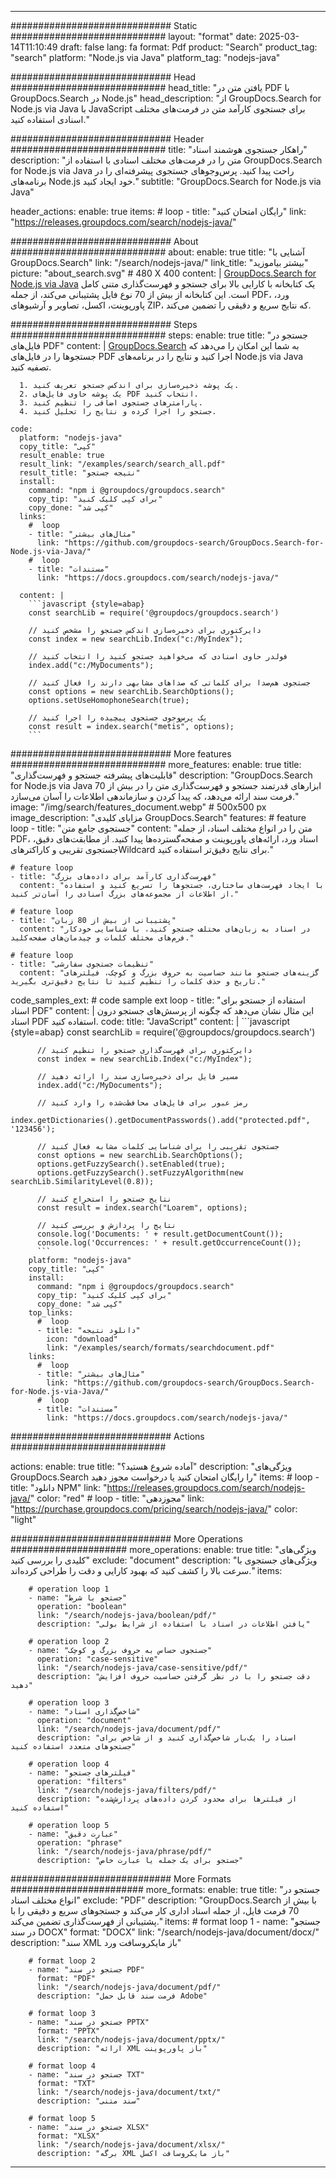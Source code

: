 
---
############################# Static ############################
layout: "format"
date:  2025-03-14T11:10:49
draft: false
lang: fa
format: Pdf
product: "Search"
product_tag: "search"
platform: "Node.js via Java"
platform_tag: "nodejs-java"

############################# Head ############################
head_title: "یافتن متن در PDF با GroupDocs.Search در Node.js"
head_description: "از GroupDocs.Search for Node.js via Java با JavaScript برای جستجوی کارآمد متن در فرمت‌های مختلف اسنادی استفاده کنید."

############################# Header ############################
title: "راهکار جستجوی هوشمند اسناد" 
description: "متن را در فرمت‌های مختلف اسنادی با استفاده از GroupDocs.Search for Node.js via Java راحت پیدا کنید. پرس‌و‌جوهای جستجوی پیشرفته‌ای را در برنامه‌های Node.js خود ایجاد کنید."
subtitle: "GroupDocs.Search for Node.js via Java" 

header_actions:
  enable: true
  items:
    #  loop
    - title: "رایگان امتحان کنید"
      link: "https://releases.groupdocs.com/search/nodejs-java/"
      
############################# About ############################
about:
    enable: true
    title: "آشنایی با GroupDocs.Search"
    link: "/search/nodejs-java/"
    link_title: "بیشتر بیاموزید"
    picture: "about_search.svg" # 480 X 400
    content: |
       [GroupDocs.Search for Node.js via Java](/search/nodejs-java/) یک کتابخانه با کارایی بالا برای جستجو و فهرست‌گذاری متنی کامل است. این کتابخانه از بیش از 70 نوع فایل پشتیبانی می‌کند، از جمله PDF، ورد، پاورپوینت، اکسل، تصاویر و آرشیوهای ZIP، که نتایج سریع و دقیقی را تضمین می‌کند.

############################# Steps ############################
steps:
    enable: true
    title: "جستجو در فایل‌های PDF"
    content: |
      [GroupDocs.Search](/search/nodejs-java/) به شما این امکان را می‌دهد که جستجوها را در فایل‌های PDF اجرا کنید و نتایج را در برنامه‌های Node.js via Java تصفیه کنید.
      
      1. یک پوشه ذخیره‌سازی برای اندکس جستجو تعریف کنید.
      2. یک پوشه حاوی فایل‌های PDF انتخاب کنید.
      3. پارامترهای جستجوی اضافی را تنظیم کنید.
      4. جستجو را اجرا کرده و نتایج را تحلیل کنید.
   
    code:
      platform: "nodejs-java"
      copy_title: "کپی"
      result_enable: true
      result_link: "/examples/search/search_all.pdf"
      result_title: "نتیجه جستجو"
      install:
        command: "npm i @groupdocs/groupdocs.search"
        copy_tip: "برای کپی کلیک کنید"
        copy_done: "کپی شد"
      links:
        #  loop
        - title: "مثال‌های بیشتر"
          link: "https://github.com/groupdocs-search/GroupDocs.Search-for-Node.js-via-Java/"
        #  loop
        - title: "مستندات"
          link: "https://docs.groupdocs.com/search/nodejs-java/"
          
      content: |
        ```javascript {style=abap}
        const searchLib = require('@groupdocs/groupdocs.search')

        // دایرکتوری برای ذخیره‌سازی اندکس جستجو را مشخص کنید
        const index = new searchLib.Index("c:/MyIndex");

        // فولدر حاوی اسنادی که می‌خواهید جستجو کنید را انتخاب کنید
        index.add("c:/MyDocuments");

        // جستجوی هم‌صدا برای کلماتی که صداهای مشابهی دارند را فعال کنید
        const options = new searchLib.SearchOptions();
        options.setUseHomophoneSearch(true);

        // یک پرس‌و‌جوی جستجوی پیچیده را اجرا کنید
        const result = index.search("metis", options);
        ```            

############################# More features ############################
more_features:
  enable: true
  title: "قابلیت‌های پیشرفته جستجو و فهرست‌گذاری"
  description: "GroupDocs.Search for Node.js via Java ابزارهای قدرتمند جستجو و فهرست‌گذاری متن را در بیش از 70 فرمت سند ارائه می‌دهد، که پیدا کردن و سازماندهی اطلاعات را آسان می‌سازد."
  image: "/img/search/features_document.webp" # 500x500 px
  image_description: "مزایای کلیدی GroupDocs.Search"
  features:
    # feature loop
    - title: "جستجوی جامع متن"
      content: "متن را در انواع مختلف اسناد، از جمله PDF، اسناد ورد، ارائه‌های پاورپوینت و صفحه‌گسترده‌ها پیدا کنید. از مطابقت‌های دقیق، جستجوی تقریبی و کاراکترهایWildcard برای نتایج دقیق‌تر استفاده کنید."

    # feature loop
    - title: "فهرست‌گذاری کارآمد برای داده‌های بزرگ"
      content: "با ایجاد فهرست‌های ساختاری، جستجوها را تسریع کنید و استفاده از اطلاعات از مجموعه‌های بزرگ اسنادی را آسان‌تر کنید."

    # feature loop
    - title: "پشتیبانی از بیش از 80 زبان"
      content: "در اسناد به زبان‌های مختلف جستجو کنید، با شناسایی خودکار فرم‌های مختلف کلمات و چیدمان‌های صفحه‌کلید."

    # feature loop
    - title: "تنظیمات جستجوی سفارشی"
      content: "گزینه‌های جستجو مانند حساسیت به حروف بزرگ و کوچک، فیلترهای تاریخ و حذف کلمات را تنظیم کنید تا نتایج دقیق‌تری بگیرید."
      
  code_samples_ext:
    # code sample ext loop
    - title: "استفاده از جستجو برای اسناد PDF"
      content: |
        این مثال نشان می‌دهد که چگونه از پرسش‌های جستجو درون اسناد PDF استفاده کنید.
      code:
        title: "JavaScript"
        content: |
          ```javascript {style=abap}
          const searchLib = require('@groupdocs/groupdocs.search')
          
          // دایرکتوری برای فهرست‌گذاری جستجو را تنظیم کنید
          const index = new searchLib.Index("c:/MyIndex");
              
          // مسیر فایل برای ذخیره‌سازی سند را ارائه دهید
          index.add("c:/MyDocuments");

          // رمز عبور برای فایل‌های محافظت‌شده را وارد کنید
          index.getDictionaries().getDocumentPasswords().add("protected.pdf", '123456');

          // جستجوی تقریبی را برای شناسایی کلمات مشابه فعال کنید
          const options = new searchLib.SearchOptions();
          options.getFuzzySearch().setEnabled(true);
          options.getFuzzySearch().setFuzzyAlgorithm(new searchLib.SimilarityLevel(0.8));

          // نتایج جستجو را استخراج کنید
          const result = index.search("Loarem", options);
          
          // نتایج را پردازش و بررسی کنید
          console.log('Documents: ' + result.getDocumentCount());
          console.log('Occurrences: ' + result.getOccurrenceCount());
          ```
        platform: "nodejs-java"
        copy_title: "کپی"
        install:
          command: "npm i @groupdocs/groupdocs.search"
          copy_tip: "برای کپی کلیک کنید"
          copy_done: "کپی شد"
        top_links:
          #  loop
          - title: "دانلود نتیجه"
            icon: "download"
            link: "/examples/search/formats/searchdocument.pdf"
        links:
          #  loop
          - title: "مثال‌های بیشتر"
            link: "https://github.com/groupdocs-search/GroupDocs.Search-for-Node.js-via-Java/"
          #  loop
          - title: "مستندات"
            link: "https://docs.groupdocs.com/search/nodejs-java/"
            

            


############################# Actions ############################

actions:
  enable: true
  title: "آماده شروع هستید؟"
  description: "ویژگی‌های GroupDocs.Search را رایگان امتحان کنید یا درخواست مجوز دهید"
  items:
    #  loop
    - title: "دانلود NPM"
      link: "https://releases.groupdocs.com/search/nodejs-java/"
      color: "red"
        #  loop
    - title: "مجوزدهی"
      link: "https://purchase.groupdocs.com/pricing/search/nodejs-java/"
      color: "light"


############################# More Operations #####################
more_operations:
    enable: true
    title: "ویژگی‌های کلیدی را بررسی کنید"
    exclude: "document"
    description: "ویژگی‌های جستجوی با سرعت بالا را کشف کنید که بهبود کارایی و دقت را طراحی کرده‌اند."
    items: 
          
        # operation loop 1
        - name: "جستجو با شرط"
          operation: "boolean"
          link: "/search/nodejs-java/boolean/pdf/"
          description: "یافتن اطلاعات در اسناد با استفاده از شرایط بولی"

        # operation loop 2
        - name: "جستجوی حساس به حروف بزرگ و کوچک"
          operation: "case-sensitive"
          link: "/search/nodejs-java/case-sensitive/pdf/"
          description: "دقت جستجو را با در نظر گرفتن حساسیت حروف افزایش دهید"

        # operation loop 3
        - name: "شاخص‌گذاری اسناد"
          operation: "document"
          link: "/search/nodejs-java/document/pdf/"
          description: "اسناد را یک‌بار شاخص‌گذاری کنید و از شاخص برای جستجوهای متعدد استفاده کنید"

        # operation loop 4
        - name: "فیلترهای جستجو"
          operation: "filters"
          link: "/search/nodejs-java/filters/pdf/"
          description: "از فیلترها برای محدود کردن داده‌های پردازش‌شده استفاده کنید"

        # operation loop 5
        - name: "عبارت دقیق"
          operation: "phrase"
          link: "/search/nodejs-java/phrase/pdf/"
          description: "جستجو برای یک جمله یا عبارت خاص"
          
        
          
############################# More Formats ########################
more_formats:
    enable: true
    title: "جستجو در انواع مختلف اسناد"
    exclude: "PDF"
    description: "GroupDocs.Search با بیش از 70 فرمت فایل، از جمله اسناد اداری کار می‌کند و جستجوهای سریع و دقیقی را با پشتیبانی از فهرست‌گذاری تضمین می‌کند."
    items: 
        # format loop 1
        - name: "جستجو در سند DOCX"
          format: "DOCX"
          link: "/search/nodejs-java/document/docx/"
          description: "سند XML باز مایکروسافت ورد"
          
        # format loop 2
        - name: "جستجو در سند PDF"
          format: "PDF"
          link: "/search/nodejs-java/document/pdf/"
          description: "فرمت سند قابل حمل Adobe"
          
        # format loop 3
        - name: "جستجو در سند PPTX"
          format: "PPTX"
          link: "/search/nodejs-java/document/pptx/"
          description: "ارائه XML باز پاورپوینت"

        # format loop 4
        - name: "جستجو در سند TXT"
          format: "TXT"
          link: "/search/nodejs-java/document/txt/"
          description: "سند متنی"
          
        # format loop 5
        - name: "جستجو در سند XLSX"
          format: "XLSX"
          link: "/search/nodejs-java/document/xlsx/"
          description: "برگه XML باز مایکروسافت اکسل"
  

---